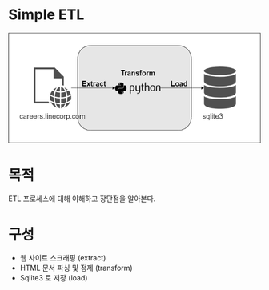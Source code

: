 # Simple ETL

![readme](simple-etl.png)

# 목적
ETL 프로세스에 대해 이해하고 장단점을 알아본다.

# 구성
- 웹 사이트 스크래핑 (extract)
- HTML 문서 파싱 및 정제 (transform)
- Sqlite3 로 저장 (load)
